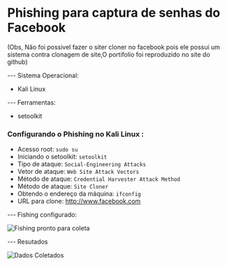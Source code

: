 # Phishing para captura de senhas do Facebook
(Obs, Não foi possivel fazer o siter cloner no facebook pois ele possui um sistema contra clonagem de site,O portifolio foi reproduzido no site do github)

--- Sistema Operacional: 
- Kali Linux
 
--- Ferramentas:
- setoolkit

### Configurando o Phishing no Kali Linux :

- Acesso root: ``` sudo su ```
- Iniciando o setoolkit: ``` setoolkit ```
- Tipo de ataque: ``` Social-Engineering Attacks ```
- Vetor de ataque: ``` Web Site Attack Vectors ```
- Método de ataque: ```Credential Harvester Attack Method ```
- Método de ataque: ``` Site Cloner ```
- Obtendo o endereço da máquina: ``` ifconfig ```
- URL para clone: http://www.facebook.com

--- Fishing configurado:

![Fishing pronto para coleta ](https://github.com/user-attachments/assets/7ed98ac0-b1b4-431d-8a2d-0050604f92e8)

--- Resutados

![Dados Coletados](https://github.com/user-attachments/assets/fa2f3417-3106-4bf6-a994-4ae4be8a9367)
